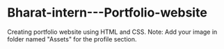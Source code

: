 # Bharat-intern---Portfolio-website
Creating portfolio website using HTML and CSS.
Note: Add your image in folder named "Assets" for the profile section.
